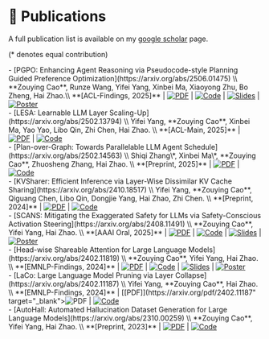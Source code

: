 # 📝 Publications

A full publication list is available on my [google scholar](https://scholar.google.com/citations?user=IIA4hMEAAAAJ&hl=zh-CN) page.

(* denotes equal contribution)
<div class='paper-box-text' markdown="1">
- [PGPO: Enhancing Agent Reasoning via Pseudocode-style Planning Guided Preference Optimization](https://arxiv.org/abs/2506.01475) \\
  **Zouying Cao**, Runze Wang, Yifei Yang, Xinbei Ma, Xiaoyong Zhu, Bo Zheng, Hai Zhao.\\
  **[ACL-Findings, 2025]** | <a href="https://arxiv.org/pdf/2506.01475" target="_blank"><img src='https://img.shields.io/badge/PDF-181717?style=flat&logo=arXiv&logoColor=red' alt='PDF'></a> | <a href="https://github.com/zouyingcao/PGPO" target="_blank"><img src="https://img.shields.io/badge/GitHub-181717?style=flat&logo=github&logoColor=white" alt="Code" /></a> | <a href="https://zouyingcao.github.io/_pages/files/PGPO-ACL 2025.pptx" target="_blank"><img src='https://img.shields.io/badge/Slides-181717?style=flat&logo=Slides&logoColor=white' alt='Slides'></a> | <a href="https://zouyingcao.github.io/_pages/files/PGPO-poster.pdf" target="_blank"><img src='https://img.shields.io/badge/Poster-181717?style=flat&logo=airplayvideo&logoColor=white' alt='Poster'></a>
</div>

<div class='paper-box-text' markdown="1">
- [LESA: Learnable LLM Layer Scaling-Up](https://arxiv.org/abs/2502.13794) \\
  Yifei Yang, **Zouying Cao**, Xinbei Ma, Yao Yao, Libo Qin, Zhi Chen, Hai Zhao. \\
 **[ACL-Main, 2025]** | <a href="https://arxiv.org/pdf/2502.13794" target="_blank"><img src='https://img.shields.io/badge/PDF-181717?style=flat&logo=arXiv&logoColor=red' alt='PDF'></a> | <a href="https://github.com/yangyifei729/LESA" target="_blank"><img src="https://img.shields.io/badge/GitHub-181717?style=flat&logo=github&logoColor=white" alt="Code" /></a> 
</div>

<div class='paper-box-text' markdown="1">
- [Plan-over-Graph: Towards Parallelable LLM Agent Schedule](https://arxiv.org/abs/2502.14563) \\
  Shiqi Zhang\*, Xinbei Ma\*, **Zouying Cao**, Zhuosheng Zhang, Hai Zhao. \\
 **[Preprint, 2025]** | <a href="https://arxiv.org/pdf/2502.14563" target="_blank"><img src='https://img.shields.io/badge/PDF-181717?style=flat&logo=arXiv&logoColor=red' alt='PDF'></a> | <a href="https://github.com/zsq259/Plan-over-Graph" target="_blank"><img src="https://img.shields.io/badge/GitHub-181717?style=flat&logo=github&logoColor=white" alt="Code" /></a> 
</div>

<div class='paper-box-text' markdown="1">
- [KVSharer: Efficient Inference via Layer-Wise Dissimilar KV Cache Sharing](https://arxiv.org/abs/2410.18517) \\
  Yifei Yang, **Zouying Cao**, Qiguang Chen, Libo Qin, Dongjie Yang, Hai Zhao, Zhi Chen. \\
  **[Preprint, 2024]** | <a href="https://arxiv.org/pdf/2410.18517" target="_blank"><img src='https://img.shields.io/badge/PDF-181717?style=flat&logo=arXiv&logoColor=red' alt='PDF'></a> | <a href="https://github.com/yangyifei729/KVSharer" target="_blank"><img src="https://img.shields.io/badge/GitHub-181717?style=flat&logo=github&logoColor=white" alt="Code" /></a>
</div>

<div class='paper-box-text' markdown="1">
- [SCANS: Mitigating the Exaggerated Safety for LLMs via Safety-Conscious Activation Steering](https://arxiv.org/abs/2408.11491) \\
  **Zouying Cao**, Yifei Yang, Hai Zhao. \\
  **[AAAI Oral, 2025]** | <a href="https://arxiv.org/pdf/2408.11491" target="_blank"><img src='https://img.shields.io/badge/PDF-181717?style=flat&logo=arXiv&logoColor=red' alt='PDF'></a> | <a href="https://github.com/zouyingcao/SCANS" target="_blank"><img src="https://img.shields.io/badge/GitHub-181717?style=flat&logo=github&logoColor=white" alt="Code" /></a> | <a href="https://zouyingcao.github.io/_pages/files/AAAI 2025.pptx" target="_blank"><img src='https://img.shields.io/badge/Slides-181717?style=flat&logo=Slides&logoColor=white' alt='Slides'></a> | <a href="https://zouyingcao.github.io/_pages/files/SCANS-poster.pdf" target="_blank"><img src='https://img.shields.io/badge/Poster-181717?style=flat&logo=airplayvideo&logoColor=white' alt='Poster'></a>
</div>

<div class='paper-box-text' markdown="1">
- [Head-wise Shareable Attention for Large Language Models](https://arxiv.org/abs/2402.11819) \\
  **Zouying Cao**, Yifei Yang, Hai Zhao. \\
  **[EMNLP-Findings, 2024]** | <a href="https://arxiv.org/pdf/2402.11819" target="_blank"><img src='https://img.shields.io/badge/PDF-181717?style=flat&logo=arXiv&logoColor=red' alt='PDF'></a> | <a href="https://github.com/zouyingcao/DirectShare" target="_blank"><img src="https://img.shields.io/badge/GitHub-181717?style=flat&logo=github&logoColor=white" alt="Code" /></a> | <a href="https://zouyingcao.github.io/_pages/files/EMNLP 2024.pptx" target="_blank"><img src='https://img.shields.io/badge/Slides-181717?style=flat&logo=Slides&logoColor=white' alt='Slides'></a> | <a href="https://zouyingcao.github.io/_pages/files/DirectShare-poster.pdf" target="_blank"><img src='https://img.shields.io/badge/Poster-181717?style=flat&logo=airplayvideo&logoColor=white' alt='Poster'></a>

</div>

<div class='paper-box-text' markdown="1">
- [LaCo: Large Language Model Pruning via Layer Collapse](https://arxiv.org/abs/2402.11187) \\
  Yifei Yang, **Zouying Cao**, Hai Zhao. \\
  **[EMNLP-Findings, 2024]** | [[PDF]](https://arxiv.org/pdf/2402.11187" target="_blank"><img src='https://img.shields.io/badge/PDF-181717?style=flat&logo=arXiv&logoColor=red' alt='PDF'></a> | <a href="https://github.com/yangyifei729/LaCo" target="_blank"><img src="https://img.shields.io/badge/GitHub-181717?style=flat&logo=github&logoColor=white" alt="Code" /></a> 
</div>

<div class='paper-box-text' markdown="1">
- [AutoHall: Automated Hallucination Dataset Generation for Large Language Models](https://arxiv.org/abs/2310.00259) \\
  **Zouying Cao**, Yifei Yang, Hai Zhao. \\
  **[Preprint, 2023]** | <a href="https://arxiv.org/pdf/2310.00259" target="_blank"><img src='https://img.shields.io/badge/PDF-181717?style=flat&logo=arXiv&logoColor=red' alt='PDF'></a> | <a href="https://github.com/zouyingcao/AutoHall" target="_blank"><img src="https://img.shields.io/badge/GitHub-181717?style=flat&logo=github&logoColor=white" alt="Code" /></a> 
</div>
